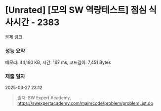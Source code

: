 # [Unrated] [모의 SW 역량테스트] 점심 식사시간 - 2383 

[문제 링크](https://swexpertacademy.com/main/code/problem/problemDetail.do?contestProbId=AV5-BEE6AK0DFAVl) 

### 성능 요약

메모리: 44,160 KB, 시간: 167 ms, 코드길이: 7,451 Bytes

### 제출 일자

2025-03-27 23:12



> 출처: SW Expert Academy, https://swexpertacademy.com/main/code/problem/problemList.do